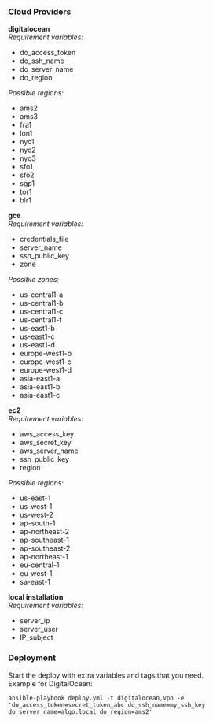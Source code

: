 ### Cloud Providers

**digitalocean**  
*Requirement variables:*  
- do_access_token  
- do_ssh_name  
- do_server_name  
- do_region

*Possible regions:*  
- ams2
- ams3
- fra1
- lon1
- nyc1
- nyc2
- nyc3
- sfo1
- sfo2
- sgp1
- tor1
- blr1

**gce**  
*Requirement variables:*  
- credentials_file
- server_name
- ssh_public_key
- zone

*Possible zones:*  
- us-central1-a
- us-central1-b
- us-central1-c
- us-central1-f
- us-east1-b
- us-east1-c
- us-east1-d
- europe-west1-b
- europe-west1-c
- europe-west1-d
- asia-east1-a
- asia-east1-b
- asia-east1-c

**ec2**  
*Requirement variables:*  
- aws_access_key
- aws_secret_key
- aws_server_name
- ssh_public_key
- region

*Possible regions:*  
- us-east-1
- us-west-1
- us-west-2
- ap-south-1
- ap-northeast-2
- ap-southeast-1
- ap-southeast-2
- ap-northeast-1
- eu-central-1
- eu-west-1
- sa-east-1

**local installation**  
*Requirement variables:*  
- server_ip
- server_user
- IP_subject

### Deployment

Start the deploy with extra variables and tags that you need.  
Example for DigitalOcean:

```
ansible-playbook deploy.yml -t digitalocean,vpn -e 'do_access_token=secret_token_abc do_ssh_name=my_ssh_key do_server_name=algo.local do_region=ams2'
```

